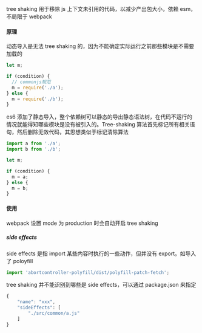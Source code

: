 tree shaking 用于移除 js 上下文未引用的代码，以减少产出包大小，依赖 esm，不局限于 webpack

#### 原理

动态导入是无法 tree shaking 的，因为不能确定实际运行之前那些模块是不需要加载的

```js
let m;

if (condition) {
  // commonjs规范
  m = require('./a');
} else {
  m = require('./b');
}
```

es6 添加了静态导入，整个依赖树可以静态的导出静态语法树，在代码不运行的情况就能得知哪些模块是没有被引入的。Tree-shaking 算法首先标记所有相关语句，然后删除无效代码，其思想类似于标记清除算法

```js
import a from './a';
import b from './b';

let m;

if (condition) {
  m = a;
} else {
  m = b;
}
```

#### 使用

webpack 设置 mode 为 production 时会自动开启 tree shaking

##### side effects

side effects 是指 import 某些内容时执行的一些动作，但并没有 export。如导入了 poloyfill

```js
import 'abortcontroller-polyfill/dist/polyfill-patch-fetch';
```

tree shaking 并不能识别到哪些是 side effects，可以通过 package.json 来指定

```js
{
    "name": "xxx",
    "sideEffects": [
        "./src/common/a.js"
    ]
}
```
